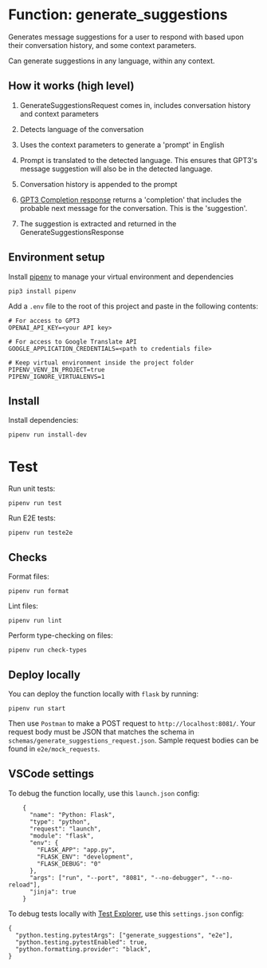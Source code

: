 # Function: generate_suggestions

Generates message suggestions for a user to respond with based upon their conversation history, and some context parameters.

Can generate suggestions in any language, within any context.

## How it works (high level)

1. GenerateSuggestionsRequest comes in, includes conversation history and context parameters

2. Detects language of the conversation

3. Uses the context parameters to generate a 'prompt' in English

4. Prompt is translated to the detected language. This ensures that GPT3's message suggestion will also be in the detected language.

5. Conversation history is appended to the prompt

6. [GPT3 Completion response](https://beta.openai.com/docs/guides/completion) returns a 'completion' that includes the probable next message for the conversation. This is the 'suggestion'.

7. The suggestion is extracted and returned in the GenerateSuggestionsResponse

## Environment setup

Install [pipenv](https://pypi.org/project/pipenv/) to manage your virtual environment and dependencies

```
pip3 install pipenv
```

Add a `.env` file to the root of this project and paste in the following contents:

```
# For access to GPT3
OPENAI_API_KEY=<your API key>

# For access to Google Translate API
GOOGLE_APPLICATION_CREDENTIALS=<path to credentials file>

# Keep virtual environment inside the project folder
PIPENV_VENV_IN_PROJECT=true
PIPENV_IGNORE_VIRTUALENVS=1
```

## Install

Install dependencies:

```
pipenv run install-dev
```

# Test

Run unit tests:

```
pipenv run test
```

Run E2E tests:

```
pipenv run teste2e
```

## Checks

Format files:

```
pipenv run format
```

Lint files:

```
pipenv run lint
```

Perform type-checking on files:

```
pipenv run check-types
```

## Deploy locally

You can deploy the function locally with `flask` by running:

```
pipenv run start
```

Then use `Postman` to make a POST request to `http://localhost:8081/`. Your request body must be JSON that matches the schema in `schemas/generate_suggestions_request.json`. Sample request bodies can be found in `e2e/mock_requests`.

## VSCode settings

To debug the function locally, use this `launch.json` config:

```
    {
      "name": "Python: Flask",
      "type": "python",
      "request": "launch",
      "module": "flask",
      "env": {
        "FLASK_APP": "app.py",
        "FLASK_ENV": "development",
        "FLASK_DEBUG": "0"
      },
      "args": ["run", "--port", "8081", "--no-debugger", "--no-reload"],
      "jinja": true
    }
```

To debug tests locally with [Test Explorer](littlefoxteam.vscode-python-test-adapter), use this `settings.json` config:

```
{
  "python.testing.pytestArgs": ["generate_suggestions", "e2e"],
  "python.testing.pytestEnabled": true,
  "python.formatting.provider": "black",
}
```
